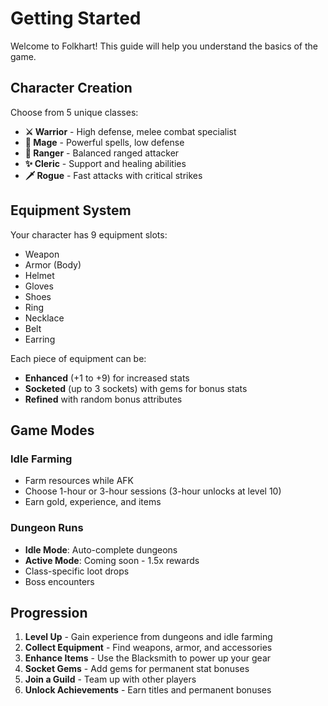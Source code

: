# Getting Started

Welcome to Folkhart! This guide will help you understand the basics of the game.

## Character Creation

Choose from 5 unique classes:

- **⚔️ Warrior** - High defense, melee combat specialist
- **🔮 Mage** - Powerful spells, low defense
- **🏹 Ranger** - Balanced ranged attacker
- **✨ Cleric** - Support and healing abilities
- **🗡️ Rogue** - Fast attacks with critical strikes

## Equipment System

Your character has 9 equipment slots:
- Weapon
- Armor (Body)
- Helmet
- Gloves
- Shoes
- Ring
- Necklace
- Belt
- Earring

Each piece of equipment can be:
- **Enhanced** (+1 to +9) for increased stats
- **Socketed** (up to 3 sockets) with gems for bonus stats
- **Refined** with random bonus attributes

## Game Modes

### Idle Farming
- Farm resources while AFK
- Choose 1-hour or 3-hour sessions (3-hour unlocks at level 10)
- Earn gold, experience, and items

### Dungeon Runs
- **Idle Mode**: Auto-complete dungeons
- **Active Mode**: Coming soon - 1.5x rewards
- Class-specific loot drops
- Boss encounters

## Progression

1. **Level Up** - Gain experience from dungeons and idle farming
2. **Collect Equipment** - Find weapons, armor, and accessories
3. **Enhance Items** - Use the Blacksmith to power up your gear
4. **Socket Gems** - Add gems for permanent stat bonuses
5. **Join a Guild** - Team up with other players
6. **Unlock Achievements** - Earn titles and permanent bonuses
